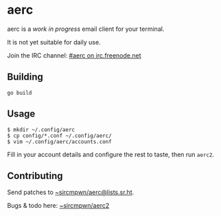 # aerc

aerc is a *work in progress* email client for your terminal.

It is not yet suitable for daily use.

Join the IRC channel: [#aerc on irc.freenode.net](http://webchat.freenode.net/?channels=aerc&uio=d4)

## Building

    go build

## Usage

```
$ mkdir ~/.config/aerc
$ cp config/*.conf ~/.config/aerc/
$ vim ~/.config/aerc/accounts.conf
```

Fill in your account details and configure the rest to taste, then run `aerc2`.

## Contributing

Send patches to
[~sircmpwn/aerc@lists.sr.ht](mailto:~sircmpwn/aerc@lists.sr.ht).

Bugs & todo here: [~sircmpwn/aerc2](https://todo.sr.ht/~sircmpwn/aerc2)
